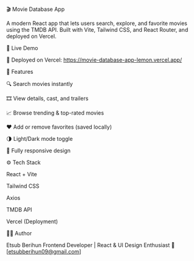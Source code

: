 
<!--
# React + Vite

This template provides a minimal setup to get React working in Vite with HMR and some ESLint rules.

Currently, two official plugins are available:

- [@vitejs/plugin-react](https://github.com/vitejs/vite-plugin-react/blob/main/packages/plugin-react) uses [Babel](https://babeljs.io/) for Fast Refresh
- [@vitejs/plugin-react-swc](https://github.com/vitejs/vite-plugin-react/blob/main/packages/plugin-react-swc) uses [SWC](https://swc.rs/) for Fast Refresh

## React Compiler

The React Compiler is not enabled on this template. To add it, see [this documentation](https://react.dev/learn/react-compiler/installation).

## Expanding the ESLint configuration

If you are developing a production application, we recommend using TypeScript with type-aware lint rules enabled. Check out the [TS template](https://github.com/vitejs/vite/tree/main/packages/create-vite/template-react-ts) for information on how to integrate TypeScript and [`typescript-eslint`](https://typescript-eslint.io) in your project.
-->

🎬 Movie Database App

A modern React app that lets users search, explore, and favorite movies using the TMDB API.
Built with Vite, Tailwind CSS, and React Router, and deployed on Vercel.

🚀 Live Demo

🔗 Deployed on Vercel: https://movie-database-app-lemon.vercel.app/

🧠 Features

🔍 Search movies instantly

🎞️ View details, cast, and trailers

📈 Browse trending & top-rated movies

❤️ Add or remove favorites (saved locally)

🌗 Light/Dark mode toggle

📱 Fully responsive design

⚙️ Tech Stack

React + Vite

Tailwind CSS

Axios

TMDB API

Vercel (Deployment)

👨‍💻 Author

Etsub Berihun
Frontend Developer | React & UI Design Enthusiast
📧 [etsubberihun09@gmail.com]



